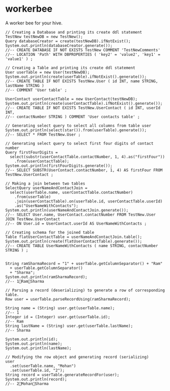 # workerbee
A worker bee for your hive.

    // Creating a Database and printing its create ddl statement
    TestNew testNewDB = new TestNew();
    Query databaseCreator = create(testNewDB).ifNotExist();
    System.out.println(databaseCreator.generate());
    //-- CREATE DATABASE IF NOT EXISTS TestNew COMMENT 'TestNewComments'
    //-- LOCATION 'Path' WITH DBPROPERTIES ( 'key2' = 'value2', 'key1' = 'value1' ) ;

    // Creating a Table and printing its create ddl statement
    User userTable = new User(testNewDB);
    System.out.println(create(userTable).ifNotExist().generate());
    //-- CREATE TABLE IF NOT EXISTS TestNew.User ( id INT, name STRING, lastName STRING )
    //-- COMMENT 'User table' ;

    UserContact userContactTable = new UserContact(testNewDB);
    System.out.println(create(userContactTable).ifNotExist().generate());
    //-- CREATE TABLE IF NOT EXISTS TestNew.UserContact ( id INT, userId INT,
    //-- contactNumber STRING ) COMMENT 'User contacts table' ;

    // Generating select query to select all columns from table user
    System.out.println(select(star()).from(userTable).generate());
    //-- SELECT * FROM TestNew.User ;

    // Generating select query to select first four digits of contact number
    Query firstFourDigits =
      select(substr(userContactTable.contactNumber, 1, 4).as("firstFour"))
        .from(userContactTable);
    System.out.println(firstFourDigits.generate());
    //-- SELECT SUBSTR(UserContact.contactNumber, 1, 4) AS firstFour FROM TestNew.UserContact ;

    // Making a join between two tables
    SelectQuery userNameAndContactJoin =
      select(userTable.name, userContactTable.contactNumber)
        .from(userTable)
        .join(userContactTable).on(userTable.id, userContactTable.userId)
        .as("UserNameWithContacts");
    System.out.println(userNameAndContactJoin.generate());
    //-- SELECT User.name, UserContact.contactNumber FROM TestNew.User JOIN TestNew.UserContact
    //-- ON User.id = UserContact.userId AS UserNameWithContacts ;

    // Creating schema for the joined table
    Table flatUserContactTable = userNameAndContactJoin.table();
    System.out.println(create(flatUserContactTable).generate());
    //-- CREATE TABLE UserNameWithContacts ( name STRING, contactNumber STRING ) ;


    String ramSharmaRecord = "1" + userTable.getColumnSeparator() + "Ram"
      + userTable.getColumnSeparator()
      + "Sharma";
    System.out.println(ramSharmaRecord);
    //-- 1RamSharma

    // Parsing a record (deserializing) to generate a row of corresponding table.
    Row user = userTable.parseRecordUsing(ramSharmaRecord);

    String name = (String) user.get(userTable.name);
    //-- 1
    Integer id = (Integer) user.get(userTable.id);
    //-- Ram
    String lastName = (String) user.get(userTable.lastName);
    //-- Sharma

    System.out.println(id);
    System.out.println(name);
    System.out.println(lastName);

    // Modifying the row object and generating record (serializing)
    user
      .set(userTable.name, "Mohan")
      .set(userTable.id, "2");
    String record = userTable.generateRecordFor(user);
    System.out.println(record);
    //-- 2MohanSharma
